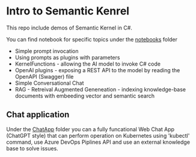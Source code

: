 # Intro to Semantic Kenrel 

This repo include demos of Semantic Kernel in C#.

You can find notebook for specific topics under the [notebooks](notebooks) folder
* Simple prompt invocation
* Using prompts as plugins with parameters
* KernelFunctions - allowing the AI model to invoke C# code
* OpenAI plugins - exposing a REST API to the model by reading the OpenAPI (Swagger) file
* Simple Conversational Chat
* RAG - Retreival Augmented Geneneation - indexing knowledge-base documents with embeeding vector and semantic search

## Chat application
Under the [ChatApp](ChatApp) folder you can a fully funcational Web Chat App (ChatGPT style) that can perform operation on Kubernetes using 'kubectl' command, use Azure DevOps Piplines API and use an external knowledge base to solve issues.
